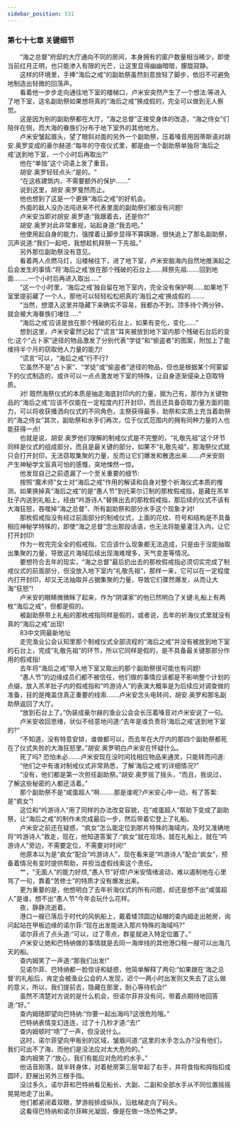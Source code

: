 ```yaml
---
sidebar_position: 531
---
```

### 第七十七章 关键细节  


　　“海之总督”府邸的大厅通向不同的房间，本身拥有的窗户数量相当稀少，即使当前红月正明，也只能渗入有限的光芒，让这里显得幽幽暗暗，朦胧寂静。  
　　这样的环境里，手捧“海后之戒”的副助祭虽然刻意放轻了脚步，依旧不可避免地制造出轻微的回荡声。  
　　看着他一步步走向通往地下室的楼梯口，卢米安突然产生了一个想法:等进入了地下室，这名副助祭如果想将真的“海后之戒”换成假的，完全可以做到无人察觉。  
　　这是因为别的副助祭都在大厅，“海之总督”正接受身体的改造，“海之侍女”们陪伴在侧，而大海的眷族们分布于地下室外的其他地方。  
　　卢米安皱起眉头，望了眼斜对面的另外一个副助祭，压着嗓音用因蒂斯语对胡安.奥罗变成的豪尔赫道:“每年的守夜仪式里，都是由一个副助祭单独将‘海后之戒’送到地下室，一个小时后再取出?”  
　　他在“单独”这个词语上发了重音。  
　　胡安.奥罗轻轻点头:“是的。“  
　　“在这栋建筑内，不需要额外的保护.……”  
　　说到这里，胡安.奥罗戛然而止。  
　　他也想到了这是一个更换“海后之戒”的好机会。  
　　外面的敌人没办法闯进来不代表里面的副助祭们都没有问题!  
　　卢米安当即对胡安.奥罗道:“我跟着去，还是你?”  
　　胡安.奥罗对此非常重视，站起身道:“我去吧。”  
　　他使用起自身的能力，强撑着让脚步显得不算蹒跚，很快追上了那名副助祭，沉声说道:“我们一起吧，我想趁机拜祭一下先祖。”  
　　另外那位副助祭没有意见。  
　　看着两人点燃马灯，沿楼梯往下，进了地下室，卢米安脑海内自然地推演起之后会发生的事情:“将‘海后之戒’放在那个残破的石台上……拜祭先祖...….回到地面....….一个小时后再进入取出..…”  
　　“这一个小时里，‘海后之戒’独自留在地下室内，完全没有保护啊......如果地下室里提前藏了一个人，那他可以轻轻松松把真的‘海后之戒’换成假的.…....  
　　“当然，想潜入这里并隐藏下来确实不容易，我都办不到，顶多待个两分钟，就会被大海眷族们堵住.....“  
　　“海后之戒’应该是放在那个残破的石台上，如果有变化，变化......”  
　　想到这里，卢米安霍然记起了“谎言”耳夹被放到地下室内那个残破石台后的变化:这个“占卜家”途径的物品激发了分别代表“学徒”和“偷盗者”的图案，附加上了能维持半个月的窃取他人力量的能力!  
　　“谎言”可以，“海后之戒”行不行?  
　　它虽然不是“占卜家”、“学徒”或“偷盗者”途径的物品，但也是根据某个阿蒙留下的仪式制造的，或许可以一点点激发地下室的特殊，让自身逐渐侵染上窃取特质。  
　　对! 既然海祭仪式的本质是抽走海底封印内的力量，据为己有，那作为关键物品的“海后之戒”应该不仅能在一定程度内打开封印，而且还具备窃取力量方面的能力，可以将收获播洒向仪式的不同角色，主祭获得最多，助祭和实质上充当着助祭的“海之侍女”其次，副助祭和水手们再次，位于仪式范围内的拥有同种力量的人也能获得一点!  
　　也就是说，胡安.奥罗他们理解的制戒仪式是不完整的，“礼敬先祖”这个环节同样是仪式的组成部分，而且是最关键的部分，如果不“礼敬先祖”，那海祭仪式就只会打开封印，无法窃取集聚的力量，反而让它们爆发和散逸出来…….卢米安刚产生神秘学文盲真可怕的感慨，突地悚然一惊。  
　　他发现自己之前遗漏了一个至关重要的细节:  
　　按照“魔术师”女士对“海后之戒”作用的解读和自身对整个祈海仪式本质的推测，如果换掉真“海后之戒”的是“愚人节”到托莱尔订制的那枚假戒指，是藏在羔羊肚子内送到礼船上，经由“吟游诗人”替换出去的那枚假戒指，那后续的仪式不该有大海狂怒，吞噬掉“海之总督”、所有副助祭和部分水手这个现象才对!  
　　那枚假戒指没有经过前面部分的制戒仪式，上面的花纹、符号和结构是不具备相应神秘学特殊的，即使“海之总督”念出那段话语，也无法将能量灌注入内，让它打开封印!  
　　作为一枚完完全全的假戒指，它应该什么现象都无法造成，只是由于没能抽取出集聚的力量，导致这片海域后续出现海难增多，天气变差等情况。  
　　要想符合去年的现实，“海之总督”最后扔出去的那枚假戒指必须切实完成了制戒仪式的前面部分，但没放入地下室内“礼敬先祖”，那样一来，它可以在一定程度内打开封印，却又无法抽取并占据集聚的力量，导致它们骤然爆发，从而让大海“狂怒”!  
　　卢米安的眼睛微微眯了起来，作为“阴谋家”的他已然明白了关键:礼船上有两枚“海后之戒”，但都是假的。  
　　被副助祭带上礼船的那枚戒指同样是假的，或者说，去年的祈海仪式里就没有真的“海后之戒”出现!  
　　83中文网最新地址  
　　走完渔业公会认知里那个制戒仪式全部流程的“海后之戒”并没有被放到地下室的石台上，完成“礼敬先祖”的环节，所以它同样是假的，是不具备最关键那部分作用的假戒指!  
　　去年将“海后之戒”带入地下室又取出的那个副助祭很可能也有问题!  
　　“愚人节”的边缘成员们都不被信任，他们做的事情应该都是不影响整个计划的点缀，放入羔羊肚子内的假戒指和“吟游诗人”的表演大概率是为后续应对调查做的准备，目的是掩盖住真正重要的线索…….卢米安念头电转间，胡安.奥罗和那名副助祭返回了大厅。  
　　“放到石台上了。”伪装成豪尔赫的渔业公会会长压着嗓音对卢米安说了一句。  
　　卢米安收回思绪，状似不经意地问道:“去年是谁负责将‘海后之戒’送到地下室的?”  
　　“不知道，没有特意安排，谁做都可以，而去年在大厅内的那四个副助祭都死在了仪式失败的大海狂怒里。”胡安.奥罗明白卢米安在怀疑什么。  
　　死了吗? 恐怕未必…….卢米安现在没时间找相应物品来通灵，只能转而问道:  
　　“他们之中有谁对制戒仪式非常熟悉，了解‘海后之戒’的详细情况?”  
　　“没有，他们都是第一次担任副助祭。”胡安.奥罗摇了摇头，“而且，我说过，了解这些秘密的人都还活着。”  
　　那个副助祭不是“咸蛋超人”啊.….…那是谁呢?卢米安心中一动，有了答案:是“疯女”!  
　　这位和“吟游诗人”用了同样的办法改变容貌，在“咸蛋超人”帮助下变成了副助祭，让“海后之戒”的制作未完成最后一步，然后带着它登上了礼船。  
　　卢米安之前还在疑惑，“疯女”怎么能定位到那片特殊的海域内，及时又准确地将“吟游诗人”救走，现在，他知道答案了:“疯女”就在现场，就在礼船上，就在“吟游诗人”旁边，不需要定位，不需要对时间!”  
　　他原本以为是“疯女”配合“吟游诗人”，现在看来是“吟游诗人”配合“疯女”，预备着情况有变时提供帮助，并担当虚假线索这个责任。  
　　艹，“无面人”的能力好烦,“愚人节”好烦!卢米安情绪波动，难以遏制地在心里骂了一句，靠着“苦修士”的特质才没有爆发出来。  
　　更为重要的是，他想明白了去年祈海仪式的所有问题，却还是想不出“咸蛋超人”是谁，想不出“愚人节”今年会玩什么花样。  
　　夜，静静流逝着。  
　　港口一艘已落后于时代的风帆船上，戴着矮顶圆边毡帽的查内姆走出舱房，询问起站在甲板边缘的诺尔菲:“现在出发能进入那片特殊的海域吗?”  
　　诺尔菲点了点头道:“可以，过了零点，群星就进入特定位置了。”  
　　卢米安让她和巴特纳做的事情就是去同一海岸线的其他港口租一艘可以出海几天的船。  
　　查内姆笑了一声道:“那我们出发!”  
　　见诺尔菲、巴特纳都一脸惊讶和疑惑，他简单解释了两句:“如果跟在‘海之总督’的礼船后，肯定会被渔业公会的人发现，迟个一两小时出发则又失去了这么做的意义，所以，我们提前去，隐藏在那里，耐心等待机会!”  
　　虽然不清楚对方说的是什么机会，但诺尔菲并没有问，带着点期待地回答道:“好。”  
　　查内姆随即望向巴特纳:“你要一起出海吗?这很危险哦。”  
　　巴特纳表情变幻连连，过了十几秒才道:“去!”  
　　查内姆顿时“啧”了一声，但没说什么。  
　　这时，诺尔菲望向甲板别的区域，皱眉问道:“这里的水手怎么办?没有他们，我们可出不了海，而他们是没法应对太大危险的。”  
　　查内姆笑了:“放心，我们有能应对危险的水手。”  
　　他话音刚落，就半转身体，对着舱房第三层举起了右手，并将食指和拇指扣成圆环，舒展出另外三根手指。  
　　没过多久，诺尔菲和巴特纳看见船长、大副、二副和全部水手从不同位置摇摇晃晃地走了出来。  
　　他们都紧闭着双眼，梦游般排成纵队，沿舷梯走向了码头。  
　　这看得巴特纳和诺尔菲眸光凝固，像是在做一场恐怖之梦。  
